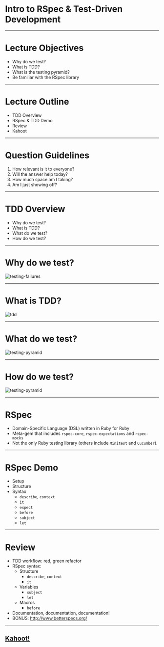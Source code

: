 # Intro to RSpec & Test-Driven Development

---

# Lecture Objectives

+ Why do we test?
+ What is TDD?
+ What is the testing pyramid?
+ Be familiar with the RSpec library

---

# Lecture Outline
+ TDD Overview
+ RSpec & TDD Demo
+ Review
+ Kahoot

---

# Question Guidelines

1. How relevant is it to everyone?
2. Will the answer help today?
3. How much space am I taking?
4. Am I just showing off?

---

# TDD Overview

+ Why do we test?
+ What is TDD?
+ What do we test?
+ How do we test?

---

# Why do we test?

![testing-failures](https://i.ibb.co/Gck5z77/importance-of-testing.png)

---

# What is TDD?

![tdd](https://i.ibb.co/WVMPN3W/tdd.webp)

---

# What do we test?
![testing-pyramid](https://i.ibb.co/dLHGyJs/testing-pyramid.png)

---

# How do we test?
![testing-pyramid](https://i.ibb.co/dLHGyJs/testing-pyramid.png)

---

# RSpec

+ Domain-Specific Language (DSL) written in Ruby for Ruby
+ Meta-gem that includes `rspec-core`, `rspec-expectations` and `rspec-mocks`
+ Not the only Ruby testing library (others include `Minitest` and `Cucumber`).

---

# RSpec Demo

+ Setup
+ Structure
+ Syntax
   + `describe`, `context`
   + `it`
   + `expect`
   + `before`
   + `subject`
   + `let`

---

# Review

+ TDD workflow: red, green refactor
+ RSpec syntax:
  + Structure
    + `describe`, `context`
    + `it`
  + Variables
    + `subject`
    + `let`
  + Macros
    + `before`
+ Documentation, documentation, documentation!
+ BONUS: http://www.betterspecs.org/

---

## [Kahoot!](https://create.kahoot.it/details/w4d4-rspec/c590ac48-6b83-43f1-a51f-91b9bd2ce699)
